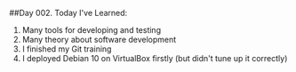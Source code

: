 ##Day 002. Today I've Learned:
1. Many tools for developing and testing 
2. Many theory about software development
3. I finished my Git training
4. I deployed Debian 10 on VirtualBox firstly (but didn't tune up it correctly)
